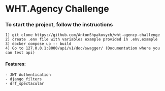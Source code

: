 # WHT.Agency Challenge

### To start the project, follow the instructions

```shell
1) git clone https://github.com/AntonShpakovych/wht-agency-challenge
2) create .env file with variables example provided in .env.example
3) docker compose up -- build
4) Go to 127.0.0.1:8000/api/v1/doc/swagger/ (Documentation where you can test api)
```


#### Features:
    - JWT Authentication
    - django_filters
    - drf_spectacular
